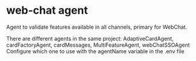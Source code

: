 # web-chat agent

Agent to validate features available in all channels, primary for WebChat.

There are different agents in the same project: AdaptiveCardAgent, cardFactoryAgent, cardMessages, MultiFeatureAgent, webChatSSOAgent Configure which one to use with the agentName variable in the .env file